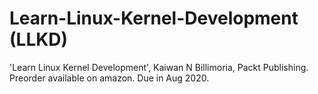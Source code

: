 # Learn-Linux-Kernel-Development (LLKD)

'Learn Linux Kernel Development', Kaiwan N Billimoria, Packt Publishing.
Preorder available on amazon.
Due in Aug 2020.
